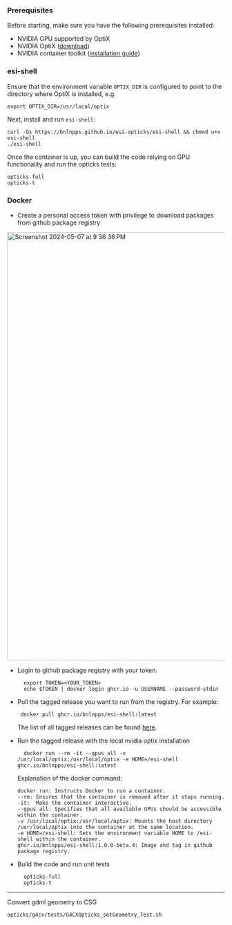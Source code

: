 ### Prerequisites

Before starting, make sure you have the following prerequisites installed:

* NVIDIA GPU supported by OptiX
* NVIDIA OptiX ([download](https://developer.nvidia.com/designworks/optix/download))
* NVIDIA container toolkit ([installation guide](https://docs.nvidia.com/datacenter/cloud-native/container-toolkit/latest/install-guide.html))

### esi-shell

Ensure that the environment variable `OPTIX_DIR` is configured to point to the directory where OptiX is installed, e.g.

```shell
export OPTIX_DIR=/usr/local/optix
```

Next, install and run `esi-shell`:

```shell
curl -Os https://bnlnpps.github.io/esi-opticks/esi-shell && chmod u+x esi-shell
./esi-shell
```

Once the container is up, you can build the code relying on GPU functionality and run the opticks tests:

```shell
opticks-full
opticks-t
```

### Docker

* Create a personal access token with privilege to download packages from github package registry
<img width="992" alt="Screenshot 2024-05-07 at 9 36 36 PM" src="https://github.com/BNLNPPS/esi-shell/assets/7409132/c58477d6-80a9-4a57-855a-20f755c9a0c8">

* Login to github package registry with your token.
  
  ```shell
    export TOKEN=<YOUR_TOKEN>
    echo $TOKEN | docker login ghcr.io -u USERNAME --password-stdin
  ```
* Pull the tagged release you want to run from the registry. For example:
  
  ```shell
   docker pull ghcr.io/bnlnpps/esi-shell:latest
  ```
  The list of all tagged releases can be found [here](https://github.com/BNLNPPS/esi-shell/pkgs/container/esi-shell).
  
* Run the tagged release with the local nvidia optix installation

  ```shell
    docker run --rm -it --gpus all -v /usr/local/optix:/usr/local/optix -e HOME=/esi-shell ghcr.io/bnlnpps/esi-shell:latest
  ```

  Explanation of the docker command:
  ```
  docker run: Instructs Docker to run a container.
  --rm: Ensures that the container is removed after it stops running.
  -it:  Make the container interactive.
  --gpus all: Specifies that all available GPUs should be accessible within the container.
  -v /usr/local/optix:/usr/local/optix: Mounts the host directory /usr/local/optix into the container at the same location.
  -e HOME=/esi-shell: Sets the environment variable HOME to /esi-shell within the container.
  ghcr.io/bnlnpps/esi-shell:1.0.0-beta.4: Image and tag in github package registry. 
  ```
* Build the code and run unit tests

  ```shell
    opticks-full
    opticks-t
  ```

---

Convert gdml geometry to CSG

```
opticks/g4cx/tests/G4CXOpticks_setGeometry_Test.sh
```
